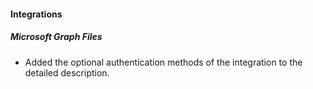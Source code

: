 
#### Integrations
##### Microsoft Graph Files
- Added the optional authentication methods of the integration to the detailed description.

